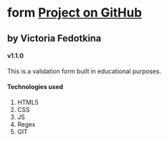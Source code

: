 # form [Project on GitHub](https://github.com/victoria31f/form)
## by Victoria Fedotkina

#### v1.1.0

This is a validation form built in educational purposes.

#### Technologies used
1. HTML5
2. CSS
3. JS
4. Regex
5. GIT

